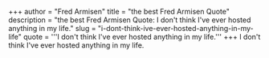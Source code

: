 +++
author = "Fred Armisen"
title = "the best Fred Armisen Quote"
description = "the best Fred Armisen Quote: I don't think I've ever hosted anything in my life."
slug = "i-dont-think-ive-ever-hosted-anything-in-my-life"
quote = '''I don't think I've ever hosted anything in my life.'''
+++
I don't think I've ever hosted anything in my life.
